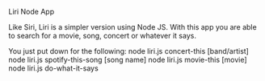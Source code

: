 Liri Node App

Like Siri, Liri is a simpler version using Node JS. With this app you are able to search for a movie, song, concert or whatever it says.

You just put down for the following:
node liri.js concert-this [band/artist]
node liri.js spotify-this-song [song name]
node liri.js movie-this [movie]
node liri.js do-what-it-says
